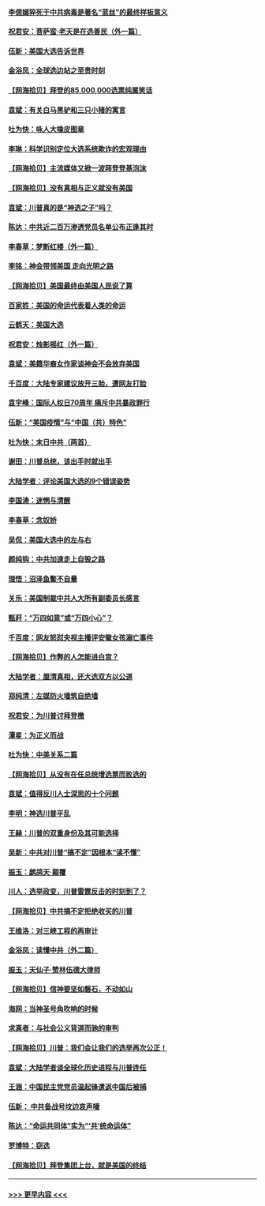 #### [李偲嫣猝死于中共病毒是著名“蓝丝”的最终样板意义](../pages/nsc993/n12628812.md?t=12181751) 
#### [祝君安：菩萨蛮·老天是在选善民（外一篇）](../pages/nsc993/n12628793.md?t=12181751) 
#### [伍新：美国大选告诉世界](../pages/nsc993/n12628768.md?t=12181751) 
#### [金浴凤：全球选边站之至贵时刻](../pages/nsc993/n12627318.md?t=12181751) 
#### [【网海拾贝】拜登的85,000,000选票纯属笑话](../pages/nsc993/n12626569.md?t=12181751) 
#### [袁斌：有关白马黑驴和三只小猪的寓言](../pages/nsc993/n12626198.md?t=12181751) 
#### [吐为快：咏人大橡皮图章](../pages/nsc993/n12624470.md?t=12181751) 
#### [李琳：科学识别定位大选系统欺诈的宏观理由](../pages/nsc993/n12624340.md?t=12181751) 
#### [【网海拾贝】主流媒体又掀一波拜登登基泡沫](../pages/nsc993/n12624000.md?t=12181751) 
#### [【网海拾贝】没有真相与正义就没有美国](../pages/nsc993/n12621885.md?t=12181751) 
#### [袁斌：川普真的是“神选之子”吗？](../pages/nsc993/n12621749.md?t=12181751) 
#### [陈达：中共近二百万渗透党员名单公布正逢其时](../pages/nsc993/n12620870.md?t=12181751) 
#### [李春草：梦断红楼（外一篇）](../pages/nsc993/n12619122.md?t=12181751) 
#### [李铭：神会带领美国 走向光明之路](../pages/nsc993/n12618584.md?t=12181751) 
#### [【网海拾贝】美国最终由美国人民说了算](../pages/nsc993/n12617255.md?t=12181751) 
#### [百家姓：美国的命运代表着人类的命运](../pages/nsc993/n12615838.md?t=12181751) 
#### [云鹤天：美国大选](../pages/nsc993/n12615994.md?t=12181751) 
#### [祝君安：烛影摇红（外一篇）](../pages/nsc993/n12615975.md?t=12181751) 
#### [袁斌：美籍华裔女作家谈神会不会放弃美国](../pages/nsc993/n12615263.md?t=12181751) 
#### [千百度：大陆专家建议放开三胎，遭网友打脸](../pages/nsc993/n12614456.md?t=12181751) 
#### [袁宇峰：国际人权日70周年 痛斥中共暴政罪行](../pages/nsc993/n12611965.md?t=12181751) 
#### [伍新：“美国疫情”与“中国（共）特色”](../pages/nsc993/n12611463.md?t=12181751) 
#### [吐为快：末日中共（两首）](../pages/nsc993/n12611461.md?t=12181751) 
#### [谢田：川普总统，该出手时就出手](../pages/nsc993/n12610905.md?t=12181751) 
#### [大陆学者：评论美国大选的9个错误姿势](../pages/nsc993/n12609586.md?t=12181751) 
#### [李国涛：迷惘与清醒](../pages/nsc993/n12607532.md?t=12181751) 
#### [李春草：念奴娇](../pages/nsc993/n12607083.md?t=12181751) 
#### [吴侃：美国大选中的左与右](../pages/nsc993/n12607054.md?t=12181751) 
#### [颜纯钩：中共加速走上自毁之路](../pages/nsc993/n12606473.md?t=12181751) 
#### [理悟：沼泽鱼鳖不自量](../pages/nsc993/n12606454.md?t=12181751) 
#### [关乐：美国制裁中共人大所有副委员长感言](../pages/nsc993/n12606442.md?t=12181751) 
#### [甄莳：“万四如意”或“万四小心”？](../pages/nsc993/n12606091.md?t=12181751) 
#### [千百度：网友怒怼央视主播评安徽女孩溺亡事件](../pages/nsc993/n12605370.md?t=12181751) 
#### [【网海拾贝】作弊的人怎能进白宫？](../pages/nsc993/n12603546.md?t=12181751) 
#### [大陆学者：厘清真相，还大选双方以公道](../pages/nsc993/n12603475.md?t=12181751) 
#### [郑纯清：左媒防火墙筑自绝墙](../pages/nsc993/n12602226.md?t=12181751) 
#### [祝君安：为川普讨拜登檄](../pages/nsc993/n12602199.md?t=12181751) 
#### [潭星：为正义而战](../pages/nsc993/n12600926.md?t=12181751) 
#### [吐为快：中美关系二篇](../pages/nsc993/n12600908.md?t=12181751) 
#### [【网海拾贝】从没有在任总统增选票而败选的](../pages/nsc993/n12600435.md?t=12181751) 
#### [袁斌：值得反川人士深思的十个问题](../pages/nsc993/n12600332.md?t=12181751) 
#### [李明：神选川普平乱](../pages/nsc993/n12599751.md?t=12181751) 
#### [王赫：川普的双重身份及其可能选择](../pages/nsc993/n12599723.md?t=12181751) 
#### [吴新：中共对川普“搞不定”因根本“读不懂”](../pages/nsc993/n12599502.md?t=12181751) 
#### [振玉：鹧鸪天‧颠覆](../pages/nsc993/n12599494.md?t=12181751) 
#### [川人：选举政变，川普雷霆反击的时刻到了？](../pages/nsc993/n12599291.md?t=12181751) 
#### [【网海拾贝】中共搞不定拒绝收买的川普](../pages/nsc993/n12598955.md?t=12181751) 
#### [王维洛：对三峡工程的再审计](../pages/nsc993/n12598436.md?t=12181751) 
#### [金浴凤：读懂中共（外二篇）](../pages/nsc993/n12597943.md?t=12181751) 
#### [振玉：天仙子‧赞林伍德大律师](../pages/nsc993/n12597929.md?t=12181751) 
#### [【网海拾贝】信神要坚如磐石，不动如山](../pages/nsc993/n12597901.md?t=12181751) 
#### [海网：当神圣号角吹响的时候](../pages/nsc993/n12595891.md?t=12181751) 
#### [求真者：与社会公义背道而驰的审判](../pages/nsc993/n12595868.md?t=12181751) 
#### [【网海拾贝】川普：我们会让我们的选举再次公正！](../pages/nsc993/n12594930.md?t=12181751) 
#### [袁斌：大陆学者谈全球化历史进程与川普连任](../pages/nsc993/n12594690.md?t=12181751) 
#### [王涵：中国民主党党员温起锋遣返中国后被捕](../pages/nsc993/n12594540.md?t=12181751) 
#### [伍新： 中共备战号坟边哀声嚎](../pages/nsc993/n12593086.md?t=12181751) 
#### [陈达：“命运共同体”实为“‘共’统命运体”](../pages/nsc993/n12590865.md?t=12181751) 
#### [罗博特：窃选](../pages/nsc993/n12590619.md?t=12181751) 
#### [【网海拾贝】拜登集团上台，就是美国的终结](../pages/nsc993/n12589725.md?t=12181751) 

----
#### [ >>> 更早内容 <<< ](../indexes/nsc993-earlier.md)
